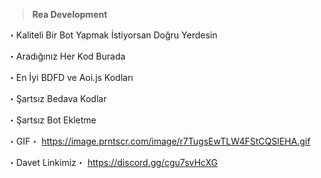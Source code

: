 > **Rea Development**

・Kaliteli Bir Bot Yapmak İstiyorsan Doğru Yerdesin

・Aradığınız Her Kod Burada

・En İyi BDFD ve Aoi.js Kodları

・Şartsız Bedava Kodlar

・Şartsız Bot Ekletme

・GIF・
https://image.prntscr.com/image/r7TugsEwTLW4FStCQSlEHA.gif

・Davet Linkimiz・
https://discord.gg/cgu7svHcXG
